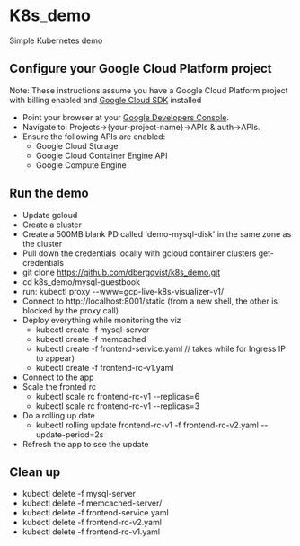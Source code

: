 # K8s_demo
Simple Kubernetes demo

## Configure your Google Cloud Platform project
Note: These instructions assume you have a Google Cloud Platform project with billing enabled and [Google Cloud SDK](https://cloud.google.com/sdk/) installed
* Point your browser at your [Google Developers Console](https://console.developers.google.com/).
* Navigate to: Projects->{your-project-name}->APIs & auth->APIs.
* Ensure the following APIs are enabled:
  * Google Cloud Storage
  * Google Cloud Container Engine API
  * Google Compute Engine

## Run the demo
* Update gcloud
* Create a cluster
* Create a 500MB blank PD called 'demo-mysql-disk' in the same zone as the cluster
* Pull down the credentials locally with gcloud container clusters get-credentials <cluster>
* git clone https://github.com/dbergqvist/k8s_demo.git
* cd k8s_demo/mysql-guestbook
* run: kubectl proxy --www=gcp-live-k8s-visualizer-v1/
* Connect to http://localhost:8001/static (from a new shell, the other is blocked by the proxy call)
* Deploy everything while monitoring the viz 
  * kubectl create -f mysql-server
  * kubectl create -f memcached
  * kubectl create -f frontend-service.yaml // takes while for Ingress IP to appear)
  * kubectl create -f frontend-rc-v1.yaml
* Connect to the app 
* Scale the fronted rc
  * kubectl scale rc frontend-rc-v1 --replicas=6
  * kubectl scale rc frontend-rc-v1 --replicas=3
* Do a rolling up date
  * kubectl rolling update frontend-rc-v1 -f frontend-rc-v2.yaml --update-period=2s
* Refresh the app to see the update

## Clean up
* kubectl delete -f mysql-server
* kubectl delete -f memcached-server/
* kubectl delete -f frontend-service.yaml
* kubectl delete -f frontend-rc-v2.yaml
* kubectl delete -f frontend-rc-v1.yaml
